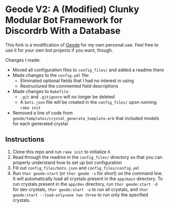 # Geode V2: A (Modified) Clunky Modular Bot Framework for Discordrb With a Database

This fork is a modification of [Geode](https://github.com/hecksalmonids/geode) for my own personal use. Feel free to use it for your own bot projects if you want, though. 

Changes I made:
* Moved all configuration files to `config_files/` and added a readme there
* Made changes to the `config.yml` file:
  * Eliminated optional fields that I had no interest in using
  * Restructured the commented field descriptions
* Made changes to `Rakefile`:
  * `.git` and `.gitignore` will no longer be deleted
  * A `bots.json` file will be created in the `config_files/` upon running `rake init`
* Removed a line of code from `geode/templates/crystal_generate_template.erb` that included models for each generated crystal

## Instructions
1. Clone this repo and run `rake init` to initialize it
2. Read through the readme in the `config_files/` directory so that you can properly understand how to set up bot configuration
3. Fill out `config_files/bots.json` and `config_files/config.yml`
4. Run `thor geode:start` (or `thor geode -s` for short) on the command line. It will automatically load all crystals present in the `app/main` directory. To run crystals present in the `app/dev` directory, run `thor geode:start -d` for dev crystals, `thor geode:start -a` to run all crystals, and `thor geode:start --load-only=one two three` to run only the specified crystals.